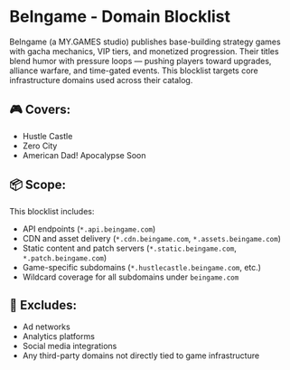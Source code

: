 # BeIngame - Domain Blocklist

BeIngame (a MY.GAMES studio) publishes base-building strategy games with gacha mechanics, VIP tiers, and monetized progression. Their titles blend humor with pressure loops — pushing players toward upgrades, alliance warfare, and time-gated events. This blocklist targets core infrastructure domains used across their catalog.

## 🎮 Covers:
- Hustle Castle
- Zero City
- American Dad! Apocalypse Soon

## 📦 Scope:
This blocklist includes:
- API endpoints (`*.api.beingame.com`)
- CDN and asset delivery (`*.cdn.beingame.com`, `*.assets.beingame.com`)
- Static content and patch servers (`*.static.beingame.com`, `*.patch.beingame.com`)
- Game-specific subdomains (`*.hustlecastle.beingame.com`, etc.)
- Wildcard coverage for all subdomains under `beingame.com`

## 🚫 Excludes:
- Ad networks
- Analytics platforms
- Social media integrations
- Any third-party domains not directly tied to game infrastructure
